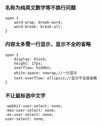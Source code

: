 ### 名称为纯英文数字等不换行问题
```
span {
    word-wrap: break-word;
    word-break: break-all;
}
```
### 内容太多需一行显示，显示不全的省略
```
span {
    display: block;
    height: 17px;
    overflow: hidden;
    white-space: nowrap;//一行显示
    text-overflow: ellipsis;//显示不全就省略
}
```
### 不让鼠标选中文字
```
-webkit-user-select: none;
-moz-user-select: none;
-ms-user-select: none;
user-select: none;
```
